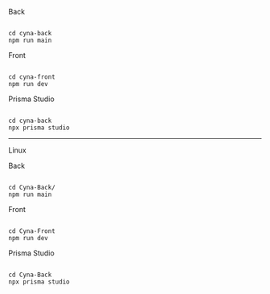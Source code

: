 
Back 
```shell

cd cyna-back
npm run main
```
Front
```shell

cd cyna-front
npm run dev
```
Prisma Studio
```shell

cd cyna-back
npx prisma studio
```
_________________
Linux 

Back
```shell

cd Cyna-Back/
npm run main
```

Front
```shell

cd Cyna-Front
npm run dev
```
Prisma Studio
```shell

cd Cyna-Back
npx prisma studio
```
